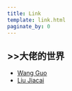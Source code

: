 ```yaml
---
title: Link
template: link.html
paginate_by: 0
---
```


## >>大佬的世界

- [Wang Guo](https://wangguo.site/)
- [Liu Jiacai](https://liujiacai.net/)
